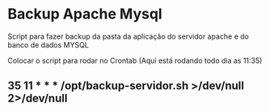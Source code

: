 # Backup Apache Mysql
Script para fazer backup da pasta da aplicação do servidor apache e do banco de dados MYSQL

Colocar o script para rodar no Crontab (Aqui está rodando todo dia as 11:35)
## 35 11 * * * /opt/backup-servidor.sh >/dev/null 2>/dev/null
